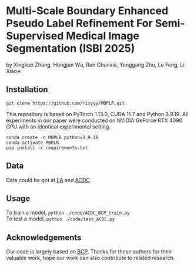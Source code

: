 # Multi-Scale Boundary Enhanced Pseudo Label Refinement For Semi-Supervised Medical Image Segmentation (ISBI 2025)
by Xingkuo Zhang, Hongjun Wu, Ren Chunxia, Yonggang Zhu, Le Feng, Li Xiao∗
## Installation
`git clone https://github.com/rixyyy/MBPLR.git`  
  
This repository is based on PyTorch 1.13.0, CUDA 11.7 and Python 3.9.19. All experiments in our paper were conducted on NVIDIA GeForce RTX 4090 GPU with an identical experimental setting. 
  
```conda create -n MBPLR python=3.9.19```  
`conda activate MBPLR`  
`pip install -r requirements.txt`

## Data
Data could be got at [LA](https://github.com/yulequan/UA-MT/tree/master/data) and [ACDC](https://github.com/HiLab-git/SSL4MIS/tree/master/data/ACDC).

## Usage
To train a model,
`python ./code/ACDC_BCP_train.py`  
To test a model,
`python ./code/test_ACDC.py`  
## Acknowledgements
Our code is largely based on [BCP](https://github.com/DeepMed-Lab-ECNU/BCP). Thanks for these authors for their valuable work, hope our work can also contribute to related research.
